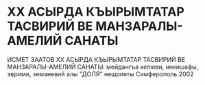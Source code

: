 # XX АСЫРДА КЪЫРЫМТАТАР ТАСВИРИЙ ВЕ МАНЗАРАЛЫ-АМЕЛИЙ САНАТЫ

ИСМЕТ ЗААТОВ
ХХ АСЫРДА
КЪЫРЫМТАТАР ТАСВИРИЙ
ВЕ МАНЗАРАЛЫ-АМЕЛИЙ
САНАТЫ:
мейдангъа келюви, инкишафы, эврими, земаневий алы
"ДОЛЯ" нешрияты
Симферополь
2002
